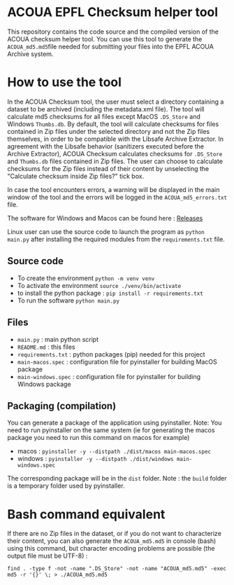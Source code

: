 ACOUA EPFL Checksum helper tool
========

This repository contains the code source and the compiled version of the ACOUA checksum helper tool.
You can use this tool to generate the ```ACOUA_md5.md5```file needed for submitting your files into the EPFL ACOUA Archive system.


# How to use the tool

In the ACOUA Checksum tool, the user must select a directory containing a dataset to be archived (including the metadata.xml file).
The tool will calculate md5 checksums for all files except MacOS ```.DS_Store``` and Windows ```Thumbs.db```. By default, the tool will calculate checksums for files contained in Zip files under the selected directory and not the Zip files themselves, in order to be compatible with the Libsafe Archive Extractor. In agreement with the Libsafe behavior (sanitizers executed before the Archive Extractor),  ACOUA Checksum calculates checksums for ```.DS_Store``` and ```Thumbs.db``` files contained in Zip files.
The user can choose to calculate checksums for the Zip files instead of their content by unselecting the "Calculate checksum inside Zip files?" tick box.

In case the tool encounters errors, a warning will be displayed in the main window of the tool and the errors will be logged in the ```ACOUA_md5_errors.txt``` file.

The software for Windows and Macos can be found here : [Releases](https://github.com/epfllibrary/acouachecksum/releases)

Linux user can use the source code to launch the program as ```python main.py``` after installing the required modules from the ```requirements.txt``` file.

## Source code

* To create the environment ```python -m venv venv```
* To activate the environment ```source ./venv/bin/activate```
* to install the python package : ```pip install -r requirements.txt```
* To run the software ```python main.py```

## Files

* ```main.py``` : main python script
* ```README.md``` : this files
* ```requirements.txt``` : python packages (pip) needed for this project
* ```main-macos.spec``` : configuration file for pyinstaller for building MacOS package
* ```main-windows.spec``` : configuration file for pyinstaller for building Windows package


## Packaging (compilation)

You can generate a package of the application using pyinstaller.
Note: You need to run pyinstaller on the same system (ie for generating the macos package you need to run this command on macos for example)

* macos :  ```pyinstaller -y --distpath ./dist/macos main-macos.spec```
* windows : ```pyinstaller -y --distpath ./dist/windows main-windows.spec```

The corresponding package will be in the ```dist``` folder.
Note : the ```build``` folder is a temporary folder used by pyinstaller.

# Bash command equivalent

If there are no Zip files in the dataset, or if you do not want to characterize their content, you can also generate the ```ACOUA_md5.md5``` in console (bash) using this command, but character encoding problems are possible (the output file must be UTF-8) :

```find . -type f -not -name ".DS_Store" -not -name "ACOUA_md5.md5" -exec md5 -r '{}' \; > ./ACOUA_md5.md5```
